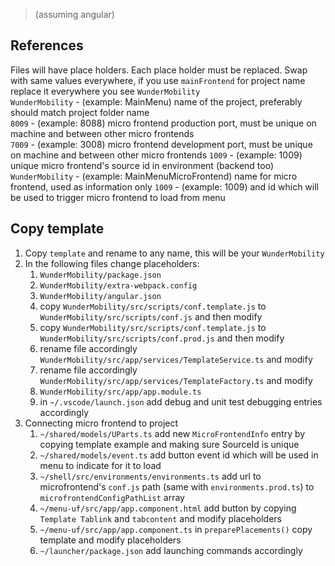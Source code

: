 > (assuming angular)
## References
Files will have place holders. Each place holder must be replaced.
Swap with same values everywhere, if you use `mainFrontend` for project name replace it everywhere you see `WunderMobility`  
`WunderMobility` - (example: MainMenu) name of the project, preferably should match project folder name  
`8009` - (example: 8088) micro frontend production port, must be unique on machine and between other micro frontends  
`7009` - (example: 3008) micro frontend development port, must be unique on machine and between other micro frontends 
`1009` - (example: 1009) unique micro frontend's source id in environment (backend too)
`WunderMobility` - (example: MainMenuMicroFrontend) name for micro frontend, used as information only
`1009` - (example: 1009) and id which will be used to trigger micro frontend to load from menu

## Copy template
1. Copy `template` and rename to any name, this will be your `WunderMobility`
2. In the following files change placeholders:
    1. `WunderMobility/package.json`
    2. `WunderMobility/extra-webpack.config`
    3. `WunderMobility/angular.json`
    4. copy `WunderMobility/src/scripts/conf.template.js` to  `WunderMobility/src/scripts/conf.js` and then modify
    5. copy `WunderMobility/src/scripts/conf.template.js` to  `WunderMobility/src/scripts/conf.prod.js` and then modify
    6. rename file accordingly `WunderMobility/src/app/services/TemplateService.ts` and modify
    7. rename file accordingly `WunderMobility/src/app/services/TemplateFactory.ts` and modify
    8. `WunderMobility/src/app/app.module.ts`
    9. in `~/.vscode/launch.json` add debug and unit test debugging entries accordingly
3. Connecting micro frontend to project
    1. `~/shared/models/UParts.ts` add new `MicroFrontendInfo` entry by copying template example and making sure SourceId is unique
    2. `~/shared/models/event.ts` add button event id which will be used in menu to indicate for it to load
    3. `~/shell/src/environments/environments.ts` add url to microfrontend's `conf.js` path (same with `environments.prod.ts`) to `microfrontendConfigPathList` array
    4. `~/menu-uf/src/app/app.component.html` add button by copying `Template Tablink` and `tabcontent` and modify placeholders
    5. `~/menu-uf/src/app/app.component.ts` in `preparePlacements()` copy template and modify placeholders
    6. `~/launcher/package.json` add launching commands accordingly
